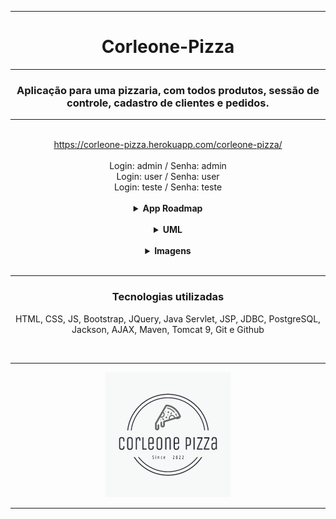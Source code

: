 <hr>
<h1 align="center">Corleone-Pizza</h1>
<hr>
<h3 align="center">Aplicação para uma pizzaria, com todos produtos, sessão de controle, cadastro de clientes e pedidos.</h3>
<hr>
</br>
<div align="center">
  <a href="https://corleone-pizza.herokuapp.com/corleone-pizza/">https://corleone-pizza.herokuapp.com/corleone-pizza/</a>
</div>
</br>
<div align="center">
  <span>Login: admin / Senha: admin</span>
  </br>
  <span>Login: user / Senha: user</span>
  </br>
  <span>Login: teste / Senha: teste</span>
</div>

</br>

<div align="center">
  <details>
    <summary><strong>App Roadmap</strong></summary>
    <div align="left">
      </br>
      <ul>
        <li>Validação com banco de dados, login/senha.
        </li>
      <li>Validação para não acessar nenhuma página do sistema sem estar logado.
        </li>
        <li>
          O usuário 'admin' tem acesso total ao sistema, somente admin pode registrar usuários novos, produtos novos e alterar o preço/descrição.
        </li>
        <li>
          O usuário pode alterar o nome dos produtos apenas para estudo, na página log de sistema consta qual usuário fez a modificação.
        </li>
        <li>
          CRUD completo do cadastro de clientes.
        </li>
        <li>
          CRUD completo do cadastro de usuários  
        </li>
        <li>
          Parte de configurações de usuário com Upload de foto de perfil, salvando no banco de dados.
        </li>
        <li>
          Exibir lista de forma dinâmica de clientes e produtos.
        </li>
        <li>
          Realizar pedido - checkout com produtos e dados do cliente.
        </li>
        <li>
          Realizar pedido - relacionamentos pedido/cliente/produto no banco de dados ao finalizar o pedido.
        </li>
        <li>
          Página de pedido - pedido finalizado fica no histórico de pedidos.
        </li>
        <li>
          Envio de Whatssap para clientes para notificar algo sobre seu pedido.
        </li>
        <li>
          Página de entregadores com crud completo
        </li>
        <li>
          Envio de emails na página inicial (cadastrar) funcionando corretamente
        </li>
        <li>
          Correção no problema de caracteres com json.parse no front-end.
        </li>
        <li>
          Liberar cadastro para outros usuários.
        </li>
        <li>
          Correção no erro de produtos compartilhados entre usuários, encapsulado por sessões individuais.
        </li>
        <li>
          Refatoração do código.
        </li>
        <li>
          Documentação.
        </li>
        </br>
        </br>
        <li>
          //TODO Página de calendário de eventos.
        </li>
        <li>
          //TODO Gráficos com pizzas mais pedidas.
        </li>
        <li>
         //TODO Paginação de usuarios, pizza e log.
        </li>
        <li>
         //TODO Migração total do sistema para tecnologia spring/angular V 2.0.
        </li>
        </br>
      </ul>
    </div>
  </details>
</div>

</br>

<div align="center">
  <details>
    <summary><strong>UML</strong></summary>
    </br>
    <hr>
    <img src="img/model.JPG" alt="model">
    <hr>
    </details>
</div>

</br>

<div align="center">
  <details>
    <summary><strong>Imagens</strong></summary>
    </br>
    <hr>
    <img src="img/login.JPG" alt="login">
    <hr>
    <img src="img/main.JPG" alt="main">
    <hr>
    <img src="img/config.JPG" alt="config">
    <hr>
    <img src="img/pedidos.JPG" alt="pedidos">
    <hr>
    <img src="img/pizza.JPG" alt="pizza">
    <hr>
    <img src="img/email.JPG" alt="email">
    </details>
</div>

</br>

<hr>
<div align="center">
  <h3>Tecnologias utilizadas</h3>
  <p>HTML, CSS, JS, Bootstrap, JQuery, Java Servlet, JSP, JDBC, PostgreSQL, Jackson, AJAX, Maven, Tomcat 9, Git e Github<p>
</div>

</br>

<hr>
<div align="center">
  <img src="img/logo.png" alt="logo">
</div>
<hr>

